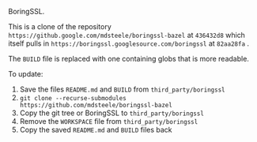 BoringSSL.

This is a clone of the repository `https://github.google.com/mdsteele/boringssl-bazel`
at `436432d8` which itself pulls in `https://boringssl.googlesource.com/boringssl`
at `82aa28fa` .

The `BUILD` file is replaced with one containing globs that is more readable.

To update:

1. Save the files `README.md` and `BUILD` from `third_party/boringssl`
2. `git clone --recurse-submodules https://github.com/mdsteele/boringssl-bazel`
3. Copy the git tree or BoringSSL to `third_party/boringssl`
4. Remove the `WORKSPACE` file from `third_party/boringssl`
5. Copy the saved `README.md` and `BUILD` files back
